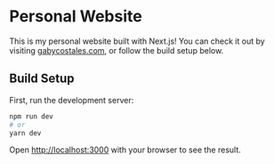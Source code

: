 # Personal Website

This is my personal website built with Next.js!
You can check it out by visiting [gabycostales.com](https://www.gabycostales.com/), or follow the build setup below.

## Build Setup

First, run the development server:

```bash
npm run dev
# or
yarn dev
```

Open [http://localhost:3000](http://localhost:3000) with your browser to see the result.
